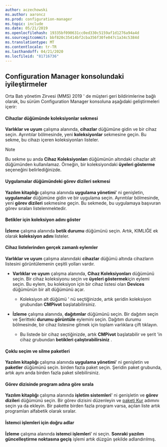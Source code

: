 ```yaml
---
author: aczechowski
ms.author: aaroncz
ms.prod: configuration-manager
ms.topic: include
ms.date: 05/21/2019
ms.openlocfilehash: 19335bf090631cc0ed330c5159af1d1276a94a4d
ms.sourcegitcommit: bbf820c35414bf2cba356f30fe047c1a34c5384d
ms.translationtype: MT
ms.contentlocale: tr-TR
ms.lasthandoff: 04/21/2020
ms.locfileid: "81716736"
---
```

## <a name="improvements-to-configuration-manager-console"></a><a name="bkmk_console"></a>Configuration Manager konsolundaki iyileştirmeler

<!--4616810-->

Orta Batı yönetim Zirvesi (MMS) 2019 ' de müşteri geri bildirimlerine bağlı olarak, bu sürüm Configuration Manager konsoluna aşağıdaki geliştirmeleri içerir:

#### <a name="collections-tab-in-devices-node"></a>Cihazlar düğümünde koleksiyonlar sekmesi

**Varlıklar ve uyum** çalışma alanında, **cihazlar** düğümüne gidin ve bir cihaz seçin. Ayrıntılar bölmesinde, yeni **koleksiyonlar** sekmesine geçin. Bu sekme, bu cihazı içeren koleksiyonları listeler.

> [!Note]  
> Bu sekme şu anda **Cihaz Koleksiyonları** düğümünün altındaki cihazlar alt düğümünden kullanılamaz. Örneğin, bir koleksiyondaki **üyeleri gösterme** seçeneğini belirlediğinizde.

#### <a name="task-sequences-tab-in-applications-node"></a>Uygulamalar düğümündeki görev dizileri sekmesi

**Yazılım kitaplığı** çalışma alanında **uygulama yönetimi**' ni genişletin, **uygulamalar** düğümüne gidin ve bir uygulama seçin. Ayrıntılar bölmesinde, yeni **görev dizileri** sekmesine geçin. Bu sekmede, bu uygulamaya başvuran görev sıraları listelenmektedir.

#### <a name="show-collection-name-for-scripts"></a>Betikler için koleksiyon adını göster

**İzleme** çalışma alanında **betik durumu** düğümünü seçin. Artık, KIMLIĞE ek olarak **koleksiyon adını** listeler.

#### <a name="real-time-actions-from-device-lists"></a>Cihaz listelerinden gerçek zamanlı eylemler

**Varlıklar ve uyum** çalışma alanındaki **cihazlar** düğümü altında cihazların listesini görüntülemenin çeşitli yolları vardır.

- **Varlıklar ve uyum** çalışma alanında, **Cihaz Koleksiyonları** düğümünü seçin. Bir cihaz koleksiyonu seçin ve **üyeleri göstermek**için eylemi seçin. Bu eylem, bu koleksiyon için bir cihaz listesi olan **Devices** düğümünün bir alt düğümünü açar.  

    - Koleksiyon alt düğümü ' nü seçtiğinizde, artık şeridin koleksiyon grubundan **CMPivot** başlatabilirsiniz.  

- **İzleme** çalışma alanında, **dağıtımlar** düğümünü seçin. Bir dağıtım seçin ve Şeritteki **durumu görüntüle** eylemini seçin. Dağıtım durumu bölmesinde, bir cihaz listesine gitmek için toplam varlıklara çift tıklayın.  

    - Bu listede bir cihaz seçtiğinizde, artık **CMPivot** başlatabilir ve şerit 'in cihaz grubundan **betikleri çalıştırabilirsiniz** .  

#### <a name="multiselect-and-delete-packages"></a>Çoklu seçim ve silme paketleri

**Yazılım kitaplığı** çalışma alanında **uygulama yönetimi**' ni genişletin ve **paketler** düğümünü seçin. birden fazla paket seçin. Şeridin paket grubunda, artık aynı anda birden fazla paket silebilirsiniz.

#### <a name="order-by-program-name-in-task-sequence"></a>Görev dizisinde program adına göre sırala

**Yazılım kitaplığı** çalışma alanında **işletim sistemleri**' ni genişletin ve **görev dizileri** düğümünü seçin. Bir görev dizisini düzenleyin ve [paketi Kur](../../../../../osd/understand/task-sequence-steps.md#BKMK_InstallPackage) adımını seçin ya da ekleyin. Bir pakette birden fazla program varsa, açılan liste artık programları alfabetik olarak sıralar.

#### <a name="correct-names-for-client-operations"></a>İstemci işlemleri için doğru adlar

**İzleme** çalışma alanında **istemci işlemleri**' ni seçin. **Sonraki yazılım güncelleştirme noktasına geçiş** işlemi artık düzgün şekilde adlandırılmış.
